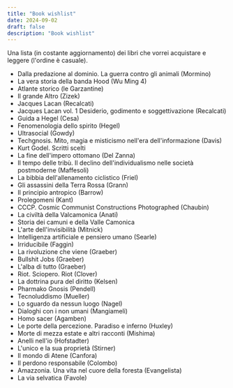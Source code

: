 ```yaml
---
title: "Book wishlist"
date: 2024-09-02
draft: false
description: "Book wishlist"
---
```


Una lista (in costante aggiornamento) dei libri che vorrei acquistare e leggere (l'ordine è casuale).

- Dalla predazione al dominio. La guerra contro gli animali (Mormino)
- La vera storia della banda Hood (Wu Ming 4)
- Atlante storico (le Garzantine)
- Il grande Altro (Zizek)
- Jacques Lacan (Recalcati)
- Jacques Lacan vol. 1 Desiderio, godimento e soggettivazione (Recalcati)
- Guida a Hegel (Cesa)
- Fenomenologia dello spirito (Hegel)
- Ultrasocial (Gowdy)
- Techgnosis. Mito, magia e misticismo nell'era dell'informazione (Davis)
- Kurt Godel. Scritti scelti
- La fine dell'impero ottomano (Del Zanna)
- Il tempo delle tribù. Il declino dell'individualismo nelle società postmoderne (Maffesoli)
- La bibbia dell'allenamento ciclistico (Friel)
- Gli assassini della Terra Rossa (Grann)
- Il principio antropico (Barrow)
- Prolegomeni (Kant)
- CCCP. Cosmic Communist Constructions Photographed (Chaubin)
- La civiltà della Valcamonica (Anati)
- Storia dei camuni e della Valle Camonica
- L'arte dell'invisibilità (Mitnick)
- Intelligenza artificiale e pensiero umano (Searle)
- Irriducibile (Faggin)
- La rivoluzione che viene (Graeber)
- Bullshit Jobs (Graeber)
- L'alba di tutto (Graeber)
- Riot. Sciopero. Riot (Clover)
- La dottrina pura del diritto (Kelsen)
- Pharmako Gnosis (Pendell)
- Tecnoluddismo (Mueller)
- Lo sguardo da nessun luogo (Nagel)
- Dialoghi con i non umani (Mangiameli)
- Homo sacer (Agamben)
- Le porte della percezione. Paradiso e inferno (Huxley)
- Morte di mezza estate e altri racconti (Mishima)
- Anelli nell'io (Hofstadter)
- L'unico e la sua proprietà (Stirner)
- Il mondo di Atene (Canfora)
- Il perdono responsabile (Colombo)
- Amazzonia. Una vita nel cuore della foresta (Evangelista)
- La via selvatica (Favole)